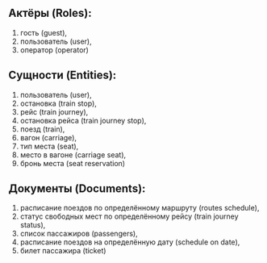 ## Актёры (Roles):
  1. гость (guest),
  2. пользователь (user),
  3. оператор (operator)

## Сущности (Entities):
  1. пользователь (user),
  2. остановка (train stop),
  3. рейс (train journey),
  4. остановка рейса (train journey stop),
  5. поезд (train),
  6. вагон (carriage),
  7. тип места (seat),
  8. место в вагоне (carriage seat),
  9. бронь места (seat reservation)

## Документы (Documents):
  1. расписание поездов по определённому маршруту (routes schedule),
  2. статус свободных мест по определённому рейсу (train journey status),
  3. список пассажиров (passengers),
  4. расписание поездов на определённую дату (schedule on date),
  5. билет пассажира (ticket)
